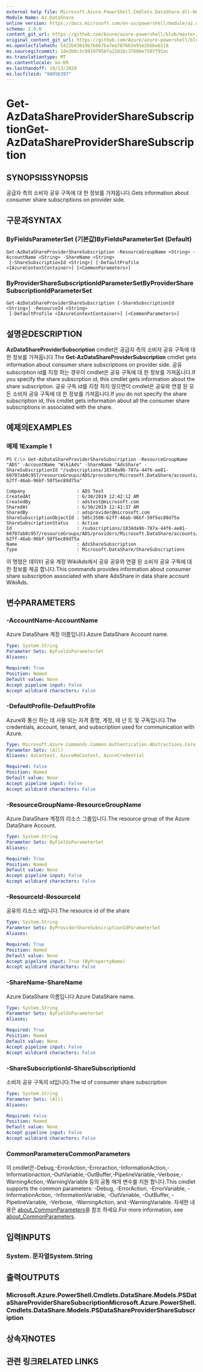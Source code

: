 ```yaml
---
external help file: Microsoft.Azure.PowerShell.Cmdlets.DataShare.dll-Help.xml
Module Name: Az.DataShare
online version: https://docs.microsoft.com/en-us/powershell/module/az.datashare/get-azdatashareprovidersharesubscription
schema: 2.0.0
content_git_url: https://github.com/Azure/azure-powershell/blob/master/src/DataShare/DataShare/help/Get-AzDataShareProviderShareSubscription.md
original_content_git_url: https://github.com/Azure/azure-powershell/blob/master/src/DataShare/DataShare/help/Get-AzDataShareProviderShareSubscription.md
ms.openlocfilehash: 5422b43019b7b667ba7ea787663e91e2b6beb118
ms.sourcegitcommit: 1de2b6c3c99197958fa2101bc37680e7507f91ac
ms.translationtype: MT
ms.contentlocale: ko-KR
ms.lasthandoff: 10/13/2020
ms.locfileid: "94056397"
---
```

# <span data-ttu-id="3caff-101">Get-AzDataShareProviderShareSubscription</span><span class="sxs-lookup"><span data-stu-id="3caff-101">Get-AzDataShareProviderShareSubscription</span></span>

## <span data-ttu-id="3caff-102">SYNOPSIS</span><span class="sxs-lookup"><span data-stu-id="3caff-102">SYNOPSIS</span></span>
<span data-ttu-id="3caff-103">공급자 측의 소비자 공유 구독에 대 한 정보를 가져옵니다.</span><span class="sxs-lookup"><span data-stu-id="3caff-103">Gets information about consumer share subscriptions on provider side.</span></span>

## <span data-ttu-id="3caff-104">구문과</span><span class="sxs-lookup"><span data-stu-id="3caff-104">SYNTAX</span></span>

### <span data-ttu-id="3caff-105">ByFieldsParameterSet (기본값)</span><span class="sxs-lookup"><span data-stu-id="3caff-105">ByFieldsParameterSet (Default)</span></span>
```
Get-AzDataShareProviderShareSubscription -ResourceGroupName <String> -AccountName <String> -ShareName <String>
 [-ShareSubscriptionId <String>] [-DefaultProfile <IAzureContextContainer>] [<CommonParameters>]
```

### <span data-ttu-id="3caff-106">ByProviderShareSubscriptionIdParameterSet</span><span class="sxs-lookup"><span data-stu-id="3caff-106">ByProviderShareSubscriptionIdParameterSet</span></span>
```
Get-AzDataShareProviderShareSubscription [-ShareSubscriptionId <String>] -ResourceId <String>
 [-DefaultProfile <IAzureContextContainer>] [<CommonParameters>]
```

## <span data-ttu-id="3caff-107">설명은</span><span class="sxs-lookup"><span data-stu-id="3caff-107">DESCRIPTION</span></span>
<span data-ttu-id="3caff-108">**AzDataShareProviderSubscription** cmdlet은 공급자 측의 소비자 공유 구독에 대 한 정보를 가져옵니다.</span><span class="sxs-lookup"><span data-stu-id="3caff-108">The **Get-AzDataShareProviderSubscription** cmdlet gets information about consumer share subscriptions on provider side.</span></span> <span data-ttu-id="3caff-109">공유 subscrption id를 지정 하는 경우이 cmdlet은 공유 구독에 대 한 정보를 가져옵니다.</span><span class="sxs-lookup"><span data-stu-id="3caff-109">If you specify the share subscrption id, this cmdlet gets information about the share subscription.</span></span> <span data-ttu-id="3caff-110">공유 구독 id를 지정 하지 않으면이 cmdlet은 공유와 연결 된 모든 소비자 공유 구독에 대 한 정보를 가져옵니다.</span><span class="sxs-lookup"><span data-stu-id="3caff-110">If you do not specify the share subscription id, this cmdlet gets information about all the consumer share subscriptions in associated with the share.</span></span>

## <span data-ttu-id="3caff-111">예제의</span><span class="sxs-lookup"><span data-stu-id="3caff-111">EXAMPLES</span></span>

### <span data-ttu-id="3caff-112">예제 1</span><span class="sxs-lookup"><span data-stu-id="3caff-112">Example 1</span></span>
```
PS C:\> Get-AzDataShareProviderShareSubscription -ResourceGroupName "ADS" -AccountName "WikiAds" -ShareName "AdsShare" -ShareSubscriptionId "/subscriptions/1834da9b-787a-44f6-ae81-60707ab8c957/resourceGroups/ADS/providers/Microsoft.DataShare/accounts/WikiAds/shares/AdsShare/shareSubscriptions/505c3500-b2ff-46ab-96bf-50f5ec89d75a"

Company                   : ADS Test
CreatedAt                 : 6/30/2019 12:42:12 AM
CreatedBy                 : adstest@microsoft.com
SharedAt                  : 6/30/2019 12:41:37 AM
SharedBy                  : adsprovider@microsoft.com
ShareSubscriptionObjectId : 505c3500-b2ff-46ab-96bf-50f5ec89d75a
ShareSubscriptionStatus   : Active
Id                        : /subscriptions/1834da9b-787a-44f6-ae81-60707ab8c957/resourceGroups/ADS/providers/Microsoft.DataShare/accounts/WikiAds/shares/AdsShare/shareSubscriptions/505c3500-b2ff-46ab-96bf-50f5ec89d75a
Name                      : AdsShareSubscription
Type                      : Microsoft.DataShare/ShareSubscriptions
```

<span data-ttu-id="3caff-113">이 명령은 데이터 공유 계정 WikiAds에서 공유 공유와 연결 된 소비자 공유 구독에 대 한 정보를 제공 합니다.</span><span class="sxs-lookup"><span data-stu-id="3caff-113">This commands provides information about consumer share subscription associated with share AdsShare in data share account WikiAds.</span></span>

## <span data-ttu-id="3caff-114">변수</span><span class="sxs-lookup"><span data-stu-id="3caff-114">PARAMETERS</span></span>

### <span data-ttu-id="3caff-115">-AccountName</span><span class="sxs-lookup"><span data-stu-id="3caff-115">-AccountName</span></span>
<span data-ttu-id="3caff-116">Azure DataShare 계정 이름입니다.</span><span class="sxs-lookup"><span data-stu-id="3caff-116">Azure DataShare Account name.</span></span>

```yaml
Type: System.String
Parameter Sets: ByFieldsParameterSet
Aliases:

Required: True
Position: Named
Default value: None
Accept pipeline input: False
Accept wildcard characters: False
```

### <span data-ttu-id="3caff-117">-DefaultProfile</span><span class="sxs-lookup"><span data-stu-id="3caff-117">-DefaultProfile</span></span>
<span data-ttu-id="3caff-118">Azure와 통신 하는 데 사용 되는 자격 증명, 계정, 테 넌 트 및 구독입니다.</span><span class="sxs-lookup"><span data-stu-id="3caff-118">The credentials, account, tenant, and subscription used for communication with Azure.</span></span>

```yaml
Type: Microsoft.Azure.Commands.Common.Authentication.Abstractions.Core.IAzureContextContainer
Parameter Sets: (All)
Aliases: AzContext, AzureRmContext, AzureCredential

Required: False
Position: Named
Default value: None
Accept pipeline input: False
Accept wildcard characters: False
```

### <span data-ttu-id="3caff-119">-ResourceGroupName</span><span class="sxs-lookup"><span data-stu-id="3caff-119">-ResourceGroupName</span></span>
<span data-ttu-id="3caff-120">Azure DataShare 계정의 리소스 그룹입니다.</span><span class="sxs-lookup"><span data-stu-id="3caff-120">The resource group of the Azure DataShare Account.</span></span>

```yaml
Type: System.String
Parameter Sets: ByFieldsParameterSet
Aliases:

Required: True
Position: Named
Default value: None
Accept pipeline input: False
Accept wildcard characters: False
```

### <span data-ttu-id="3caff-121">-ResourceId</span><span class="sxs-lookup"><span data-stu-id="3caff-121">-ResourceId</span></span>
<span data-ttu-id="3caff-122">공유의 리소스 id입니다.</span><span class="sxs-lookup"><span data-stu-id="3caff-122">The resource id of the share</span></span>

```yaml
Type: System.String
Parameter Sets: ByProviderShareSubscriptionIdParameterSet
Aliases:

Required: True
Position: Named
Default value: None
Accept pipeline input: True (ByPropertyName)
Accept wildcard characters: False
```

### <span data-ttu-id="3caff-123">-ShareName</span><span class="sxs-lookup"><span data-stu-id="3caff-123">-ShareName</span></span>
<span data-ttu-id="3caff-124">Azure DataShare 이름입니다.</span><span class="sxs-lookup"><span data-stu-id="3caff-124">Azure DataShare name.</span></span>

```yaml
Type: System.String
Parameter Sets: ByFieldsParameterSet
Aliases:

Required: True
Position: Named
Default value: None
Accept pipeline input: False
Accept wildcard characters: False
```

### <span data-ttu-id="3caff-125">-ShareSubscriptionId</span><span class="sxs-lookup"><span data-stu-id="3caff-125">-ShareSubscriptionId</span></span>
<span data-ttu-id="3caff-126">소비자 공유 구독의 id입니다.</span><span class="sxs-lookup"><span data-stu-id="3caff-126">The id of consumer share subscription</span></span>

```yaml
Type: System.String
Parameter Sets: (All)
Aliases:

Required: False
Position: Named
Default value: None
Accept pipeline input: False
Accept wildcard characters: False
```

### <span data-ttu-id="3caff-127">CommonParameters</span><span class="sxs-lookup"><span data-stu-id="3caff-127">CommonParameters</span></span>
<span data-ttu-id="3caff-128">이 cmdlet은-Debug,-ErrorAction,-Erroraction,-InformationAction,-Informationaction,-OutVariable,-OutBuffer,-PipelineVariable,-Verbose,-WarningAction,-WarningVariable 등의 공통 매개 변수를 지원 합니다.</span><span class="sxs-lookup"><span data-stu-id="3caff-128">This cmdlet supports the common parameters: -Debug, -ErrorAction, -ErrorVariable, -InformationAction, -InformationVariable, -OutVariable, -OutBuffer, -PipelineVariable, -Verbose, -WarningAction, and -WarningVariable.</span></span> <span data-ttu-id="3caff-129">자세한 내용은 [about_CommonParameters](http://go.microsoft.com/fwlink/?LinkID=113216)을 참조 하세요.</span><span class="sxs-lookup"><span data-stu-id="3caff-129">For more information, see [about_CommonParameters](http://go.microsoft.com/fwlink/?LinkID=113216).</span></span>

## <span data-ttu-id="3caff-130">입력</span><span class="sxs-lookup"><span data-stu-id="3caff-130">INPUTS</span></span>

### <span data-ttu-id="3caff-131">System. 문자열</span><span class="sxs-lookup"><span data-stu-id="3caff-131">System.String</span></span>

## <span data-ttu-id="3caff-132">출력</span><span class="sxs-lookup"><span data-stu-id="3caff-132">OUTPUTS</span></span>

### <span data-ttu-id="3caff-133">Microsoft.Azure.PowerShell.Cmdlets.DataShare.Models.PSDataShareProviderShareSubscription</span><span class="sxs-lookup"><span data-stu-id="3caff-133">Microsoft.Azure.PowerShell.Cmdlets.DataShare.Models.PSDataShareProviderShareSubscription</span></span>

## <span data-ttu-id="3caff-134">상속자</span><span class="sxs-lookup"><span data-stu-id="3caff-134">NOTES</span></span>

## <span data-ttu-id="3caff-135">관련 링크</span><span class="sxs-lookup"><span data-stu-id="3caff-135">RELATED LINKS</span></span>
